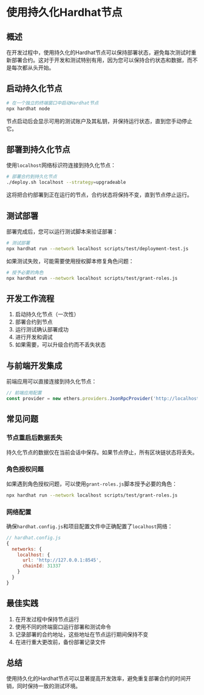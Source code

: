 # 使用持久化Hardhat节点

## 概述

在开发过程中，使用持久化的Hardhat节点可以保持部署状态，避免每次测试时重新部署合约。这对于开发和测试特别有用，因为您可以保持合约状态和数据，而不是每次都从头开始。

## 启动持久化节点

```bash
# 在一个独立的终端窗口中启动Hardhat节点
npx hardhat node
```

节点启动后会显示可用的测试账户及其私钥，并保持运行状态，直到您手动停止它。

## 部署到持久化节点

使用`localhost`网络标识符连接到持久化节点：

```bash
# 部署合约到持久化节点
./deploy.sh localhost --strategy=upgradeable
```

这将把合约部署到正在运行的节点，合约状态将保持不变，直到节点停止运行。

## 测试部署

部署完成后，您可以运行测试脚本来验证部署：

```bash
# 测试部署
npx hardhat run --network localhost scripts/test/deployment-test.js
```

如果测试失败，可能需要使用授权脚本修复角色问题：

```bash
# 授予必要的角色
npx hardhat run --network localhost scripts/test/grant-roles.js
```

## 开发工作流程

1. 启动持久化节点（一次性）
2. 部署合约到节点
3. 运行测试确认部署成功
4. 进行开发和调试
5. 如果需要，可以升级合约而不丢失状态

## 与前端开发集成

前端应用可以直接连接到持久化节点：

```javascript
// 前端应用配置
const provider = new ethers.providers.JsonRpcProvider('http://localhost:8545');
```

## 常见问题

### 节点重启后数据丢失

持久化节点的数据仅在当前会话中保存。如果节点停止，所有区块链状态将丢失。

### 角色授权问题

如果遇到角色授权问题，可以使用`grant-roles.js`脚本授予必要的角色：

```bash
npx hardhat run --network localhost scripts/test/grant-roles.js
```

### 网络配置

确保`hardhat.config.js`和项目配置文件中正确配置了`localhost`网络：

```javascript
// hardhat.config.js
{
  networks: {
    localhost: {
      url: 'http://127.0.0.1:8545', 
      chainId: 31337
    }
  }
}
```

## 最佳实践

1. 在开发过程中保持节点运行
2. 使用不同的终端窗口运行部署和测试命令
3. 记录部署的合约地址，这些地址在节点运行期间保持不变
4. 在进行重大更改前，备份部署记录文件

## 总结

使用持久化的Hardhat节点可以显著提高开发效率，避免重复部署合约的时间开销，同时保持一致的测试环境。 